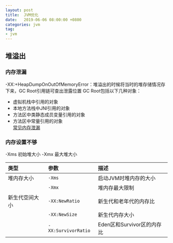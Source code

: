 ```yaml
---
layout: post
title:  JVM优化
date:   2019-06-06 08:00:00 +0800
categories: jvm
tag:
- jvm
---
```


## 堆溢出
### 内存泄漏
-XX:+HeapDumpOnOutOfMemoryError：堆溢出的时候将当时的堆存储情况存下来，GC Root引用链可查出泄露位置
GC Root包括以下几种对象：   
* 虚拟机栈中引用的对象   
* 本地方法栈中JNI引用的对象   
* 方法区中类静态成员变量引用的对象   
* 方法区中常量引用的对象   
[常见内存泄漏](https://blog.csdn.net/zhousenshan/article/details/52864277)

### 内存设置不够
-Xms 初始堆大小 -Xmx 最大堆大小

|**类型**|**参数**|**描述**|
|:----|:----|:----|
|堆内存大小|`-Xms`|启动JVM时堆内存的大小|
| |`-Xmx`|堆内存最大限制|
|新生代空间大小|`-XX:NewRatio`|新生代和老年代的内存比|
| |`-XX:NewSize`|新生代内存大小|
| |`-XX:SurvivorRatio`|Eden区和Survivor区的内存比|
